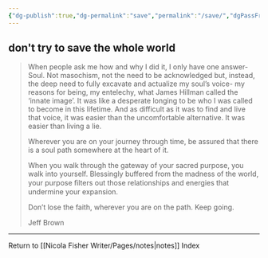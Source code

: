 ```yaml
---
{"dg-publish":true,"dg-permalink":"save","permalink":"/save/","dgPassFrontmatter":true,"created":"","updated":""}
---
```



## don't try to save the whole world

> When people ask me how and why I did it, I only have one answer- Soul. Not masochism, not the need to be acknowledged but, instead, the deep need to fully excavate and actualize my soul’s voice- my reasons for being, my entelechy, what James Hillman called the ‘innate image’. It was like a desperate longing to be who I was called to become in this lifetime. And as difficult as it was to find and live that voice, it was easier than the uncomfortable alternative. It was easier than living a lie.
>
> Wherever you are on your journey through time, be assured that there is a soul path somewhere at the heart of it.
> 
> When you walk through the gateway of your sacred purpose, you walk into yourself. Blessingly buffered from the madness of the world, your purpose ﬁlters out those relationships and energies that undermine your expansion.
> 
> Don’t lose the faith, wherever you are on the path. Keep going.
> 
> Jeff Brown

---

Return to [[Nicola Fisher Writer/Pages/notes\|notes]] Index